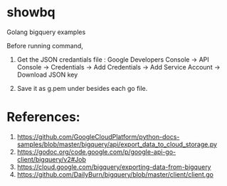 # showbq
Golang bigquery examples

Before running command, 

1. Get the JSON credantials file : 
  Google Developers Console -> 
  API Console -> 
  Credentials -> 
  Add Credentials -> 
  Add Service Account -> 
  Download JSON key

2. Save it as g.pem under besides each go file.

# References:

1. https://github.com/GoogleCloudPlatform/python-docs-samples/blob/master/bigquery/api/export_data_to_cloud_storage.py
2. https://godoc.org/code.google.com/p/google-api-go-client/bigquery/v2#Job
3. https://cloud.google.com/bigquery/exporting-data-from-bigquery
4. https://github.com/DailyBurn/bigquery/blob/master/client/client.go

